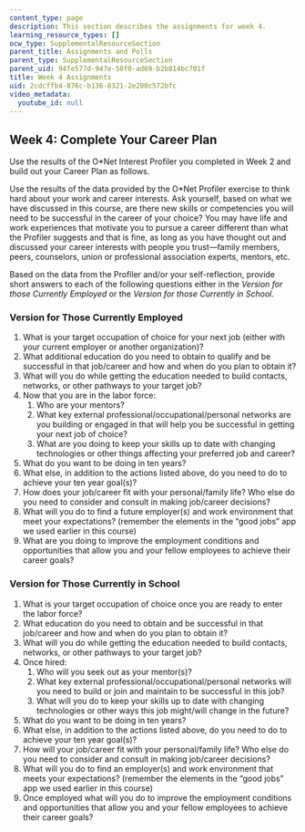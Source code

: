 ```yaml
---
content_type: page
description: This section describes the assignments for week 4.
learning_resource_types: []
ocw_type: SupplementalResourceSection
parent_title: Assignments and Polls
parent_type: SupplementalResourceSection
parent_uid: 94fe577d-947e-50f0-ad69-b2b814bc701f
title: Week 4 Assignments
uid: 2cdcffb4-876c-b136-8321-2e200c572bfc
video_metadata:
  youtube_id: null
---
```


Week 4: Complete Your Career Plan
---------------------------------

Use the results of the O\*Net Interest Profiler you completed in Week 2 and build out your Career Plan as follows.

Use the results of the data provided by the O\*Net Profiler exercise to think hard about your work and career interests. Ask yourself, based on what we have discussed in this course, are there new skills or competencies you will need to be successful in the career of your choice? You may have life and work experiences that motivate you to pursue a career different than what the Profiler suggests and that is fine, as long as you have thought out and discussed your career interests with people you trust—family members, peers, counselors, union or professional association experts, mentors, etc.

Based on the data from the Profiler and/or your self-reflection, provide short answers to each of the following questions either in the _Version for those Currently Employed_ or the _Version for those Currently in School_.

### Version for Those Currently Employed

1.  What is your target occupation of choice for your next job (either with your current employer or another organization)?
2.  What additional education do you need to obtain to qualify and be successful in that job/career and how and when do you plan to obtain it?
3.  What will you do while getting the education needed to build contacts, networks, or other pathways to your target job?
4.  Now that you are in the labor force:
    1.  Who are your mentors?
    2.  What key external professional/occupational/personal networks are you building or engaged in that will help you be successful in getting your next job of choice?
    3.  What are you doing to keep your skills up to date with changing technologies or other things affecting your preferred job and career?
5.  What do you want to be doing in ten years?
6.  What else, in addition to the actions listed above, do you need to do to achieve your ten year goal(s)?
7.  How does your job/career fit with your personal/family life? Who else do you need to consider and consult in making job/career decisions?
8.  What will you do to find a future employer(s) and work environment that meet your expectations? (remember the elements in the “good jobs” app we used earlier in this course)
9.  What are you doing to improve the employment conditions and opportunities that allow you and your fellow employees to achieve their career goals?

### Version for Those Currently in School

1.  What is your target occupation of choice once you are ready to enter the labor force?
2.  What education do you need to obtain and be successful in that job/career and how and when do you plan to obtain it?
3.  What will you do while getting the education needed to build contacts, networks, or other pathways to your target job?
4.  Once hired:
    1.  Who will you seek out as your mentor(s)?
    2.  What key external professional/occupational/personal networks will you need to build or join and maintain to be successful in this job?
    3.  What will you do to keep your skills up to date with changing technologies or other ways this job might/will change in the future?
5.  What do you want to be doing in ten years?
6.  What else, in addition to the actions listed above, do you need to do to achieve your ten year goal(s)?
7.  How will your job/career fit with your personal/family life? Who else do you need to consider and consult in making job/career decisions?
8.  What will you do to find an employer(s) and work environment that meets your expectations? (remember the elements in the “good jobs” app we used earlier in this course)
9.  Once employed what will you do to improve the employment conditions and opportunities that allow you and your fellow employees to achieve their career goals?